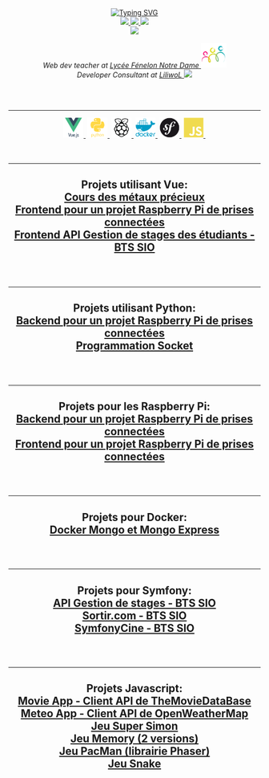<div align="center">
    <a href="https://github.com/LiliwoL">
        <img src="https://readme-typing-svg.demolab.com?font=-apple-system%2CBlinkMacSystemFont%2C%22Segoe+UI%22%2C%22Noto+Sans%22%2CHelvetica%2CArial%2Csans-serif%2C%22Apple+Color+Emoji%22%2C%22Segoe+UI+Emoji%22&size=18&pause=1000&color=2596BE&multiline=true&width=500&height=80&lines=Nicolas+C.;Teacher+%7C+Trainer+%7C+Web+developer+freelance;Python+%7C+PHP+%7C+Symfony+%7C+VueJS+%7C+Angular" alt="Typing SVG" />
    </a>
    <br/>
    <a href="https://www.liliwol.fr">
        <img src="https://img.shields.io/badge/Website-liliwol.fr-red?style=flat-square">
    </a>  
    <a href="hhttps://www.doyoubuzz.com/nicolas-co/cv/download">
        <img src="https://img.shields.io/badge/PDF-CV-red?style=flat-square&logo=adobe">
    </a>  
    <a href="https://www.linkedin.com/in/nicolas-c/">
        <img src="https://img.shields.io/badge/-Linkedin-blue?style=flat-square&logo=linkedin">
    </a>    
    <br/>    
    <a href="https://github.com/LiliwoL">
        <img src="https://github-stats-alpha.vercel.app/api?username=LiliwoL&cc=22272e&tc=37BCF6&ic=fff&bc=0000">
    </a>
    <p>
        <em>
            Web dev teacher at <a href="https://fenelon-notredame.com">Lycée Fénelon Notre Dame    <img src="https://github.com/LiliwoL/LiliwoL/blob/main/readme_docs/fenelon.png?raw=true" width="50"></a></br>Developer Consultant at <a href="https://www.liliwol.fr">LiliwoL   <img src="https://www.root-me.org/IMG/logo/auton697507.png?1674410558" width="50"></a> 
        </em>
    </p>
    <br/><br/>
    <hr/>
    <div>
        <a href="#vuejs"><img src="./readme_docs/vuejs-original-wordmark.svg" title="VueJS" alt="VueJS" width="40" height="40"/>&nbsp;</a>
        <a href="#python"><img src="./readme_docs/python-plain-wordmark.svg" title="Python" alt="Python" width="40" height="40"/>&nbsp;</a>
        <a href="#raspberry"><img src="./readme_docs/raspberrypi-original-wordmark.svg" title="Raspberry Pi" alt="Raspberry Pi" width="40" height="40"/>&nbsp;</a>
        <a href="#docker"><img src="./readme_docs/docker-plain-wordmark.svg" title="Docker" alt="Docker" width="40" height="40"/>&nbsp;</a>
        <a href="#symfony"><img src="./readme_docs/symfony-original.svg" title="Symfony" alt="Symfony" width="40" height="40"/>&nbsp;</a>
        <a href="#javascript"><img src="./readme_docs/javascript-plain.svg" title="Javascript" alt="Javascript" width="40" height="40"/>&nbsp;</a>
    </div>
    <br/><br/>
    <hr/>
    <h2 id="vuejs">
        Projets utilisant Vue:
        <br/>
        <a href="https://github.com/LiliwoL/Vue-Cours-Metaux-Precieux">Cours des métaux précieux</a>
        <br/>
        <a href="https://github.com/LiliwoL/Vue-Raspberry-Domotique-Prises-Connectees">Frontend pour un projet Raspberry Pi de prises connectées</a>
        <br />
        <a href="https://github.com/LiliwoL/Vue-Frontend-API-Gestion-Stages-Etudiants">Frontend API Gestion de stages des étudiants - BTS SIO</a>
    </h2>
    <br/><br/>
    <hr/>
    <h2 id="python">
        Projets utilisant Python:
        <br/>
        <a href="https://github.com/LiliwoL/Python-Raspberry-Domotique-Prises-Connectees">Backend pour un projet Raspberry Pi de prises connectées</a>
        <br/>
        <a href="https://github.com/LiliwoL/Python-socket">Programmation Socket</a>        
    </h2>
    <br/><br/>
    <hr/>
    <h2 id="raspberry">
        Projets pour les Raspberry Pi:
        <br/>
        <a href="https://github.com/LiliwoL/Python-Raspberry-Domotique-Prises-Connectees">Backend pour un projet Raspberry Pi de prises connectées</a>        
        <br/>
        <a href="https://github.com/LiliwoL/Vue-Raspberry-Domotique-Prises-Connectees">Frontend pour un projet Raspberry Pi de prises connectées</a>
    </h2>
    <br/><br/>
    <hr/>
    <h2 id="docker">
        Projets pour Docker:
        <br/>
        <a href="https://github.com/LiliwoL/Docker-MongoDB">Docker Mongo et Mongo Express</a>
    </h2>
    <br/><br/>
    <hr/>
    <h2 id="symfony">
        Projets pour Symfony:
        <br/>
        <a href="https://github.com/LiliwoL/Symfony-API-Gestion-Stages-Etudiants">API Gestion de stages - BTS SIO</a>
        <br/>
        <a href="https://github.com/LiliwoL/Symfony-Sortir-dot-com">Sortir.com - BTS SIO</a>
        <br/>
        <a href="https://github.com/LiliwoL/Symfony-Cine">SymfonyCine - BTS SIO</a>
    </h2>
    <br/><br/>
    <hr/>
    <h2 id="javascript">
        Projets Javascript:
        <br/>
        <a href="https://github.com/LiliwoL/Javascript-Movie">Movie App - Client API de TheMovieDataBase</a>
        <br/>
        <a href="https://github.com/LiliwoL/Javascript-Meteo">Meteo App - Client API de OpenWeatherMap</a>
        <br/>
        <a href="https://github.com/LiliwoL/Javascript-Super-Simon">Jeu Super Simon</a>
        <br/>
        <a href="https://github.com/LiliwoL/Javascript-Memory-Game">Jeu Memory (2 versions)</a>
        <br/>
        <a href="https://github.com/LiliwoL/Javascript-Pacman">Jeu PacMan (librairie Phaser)</a>
        <br/>
        <a href="https://github.com/LiliwoL/Javascript-Snake-Game">Jeu Snake</a>
    </h2>
</div>
